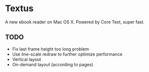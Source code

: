 Textus
======

A new ebook reader on Mac OS X. Powered by Core Text, super fast.

TODO
----

* Fix last frame height too long problem
* Use line-scale redraw to further optimize performance
* Vertical layout
* On-demand layout (according to pages)

